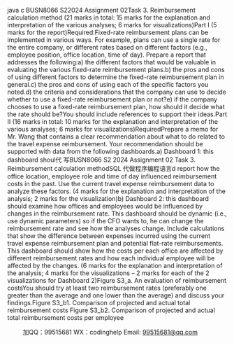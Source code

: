 java c
BUSN8066 S22024 Assignment 02Task 3. Reimbursement calculation method (21 marks in total: 15 marks for the explanation and interpretation of the various analyses; 6 marks for visualizations)Part I (5 marks for the report)Required:Fixed-rate reimbursement plans can be implemented in various ways. For example, plans can use a single rate for the entire company, or different rates based on different factors (e.g., employee position, office location, time of day). Prepare a report that addresses the following:a) the different factors that would be valuable in evaluating the various fixed-rate reimbursement plans.b) the pros and cons of using different factors to determine the fixed-rate reimbursement plan in general.c) the pros and cons of using each of the specific factors you noted.d) the criteria and considerations that the company can use to decide whether to use a fixed-rate reimbursement plan or not?e) if the company chooses to use a fixed-rate reimbursement plan, how should it decide what the rate should be?You should include references to support their ideas.Part II (16 marks in total: 10 marks for the explanation and interpretation of the various analyses; 6 marks for visualizations)RequiredPrepare a memo for Mr. Wang that contains a clear recommendation about what to do related to the travel expense reimbursement. Your recommendation should be supported with data from the following dashboards.a) Dashboard 1: this dashboard shoul代 写BUSN8066 S2 2024 Assignment 02 Task 3. Reimbursement calculation methodSQL
代做程序编程语言d report how the office location, employee role and time of day influenced reimbursement costs in the past. Use the current travel expense reimbursement data to analyze these factors. (4 marks for the explanation and interpretation of the analysis; 2 marks for the visualization)b) Dashboard 2: this dashboard should examine how offices and employees would be influenced by changes in the reimbursement rate. This dashboard should be dynamic (i.e., use dynamic parameters) so if the CFO wants to, he can change the reimbursement rate and see how the analyses change. Include calculations that show the difference between expenses incurred using the current travel expense reimbursement plan and potential flat-rate reimbursements. This dashboard should show how the costs per each office are affected by different reimbursement rates and how each individual employee will be affected by the changes. (6 marks for the explanation and interpretation of the analysis; 4 marks for the visualizations – 2 marks for each of the 2 visualizations for Dashboard 2)Figure S3_a. An evaluation of reimbursement costsYou should try at least two reimbursement rates (preferably one greater than the average and one lower than the average) and discuss your findings.Figure S3_b1. Comparison of projected and actual total reimbursement costs
Figure S3_b2. Comparison of projected and actual total reimbursement costs per employee

         
加QQ：99515681  WX：codinghelp  Email: 99515681@qq.com
